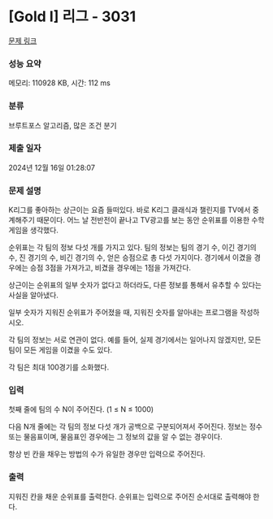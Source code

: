 # [Gold I] 리그 - 3031 

[문제 링크](https://www.acmicpc.net/problem/3031) 

### 성능 요약

메모리: 110928 KB, 시간: 112 ms

### 분류

브루트포스 알고리즘, 많은 조건 분기

### 제출 일자

2024년 12월 16일 01:28:07

### 문제 설명

<p>K리그를 좋아하는 상근이는 요즘 들떠있다. 바로 K리그 클래식과 챌린지를 TV에서 중계해주기 때문이다. 어느 날 전반전이 끝나고 TV광고를 보는 동안 순위표를 이용한 수학 게임을 생각했다.</p>

<p>순위표는 각 팀의 정보 다섯 개를 가지고 있다. 팀의 정보는 팀의 경기 수, 이긴 경기의 수, 진 경기의 수, 비긴 경기의 수, 얻은 승점으로 총 다섯 가지이다. 경기에서 이겼을 경우에는 승점 3점을 가져가고, 비겼을 경우에는 1점을 가져간다.</p>

<p>상근이는 순위표의 일부 숫자가 없다고 하더라도, 다른 정보를 통해서 유추할 수 있다는 사실을 알아냈다.</p>

<p>일부 숫자가 지워진 순위표가 주어졌을 때, 지워진 숫자를 알아내는 프로그램을 작성하시오.</p>

<p>각 팀의 정보는 서로 연관이 없다. 예를 들어, 실제 경기에서는 일어나지 않겠지만, 모든 팀이 모든 게임을 이겼을 수도 있다.</p>

<p>각 팀은 최대 100경기를 소화했다.</p>

### 입력 

 <p>첫째 줄에 팀의 수 N이 주어진다. (1 ≤ N ≤ 1000)</p>

<p>다음 N개 줄에는 각 팀의 정보 다섯 개가 공백으로 구분되어져서 주어진다. 정보는 정수 또는 물음표이며, 물음표인 경우에는 그 정보의 값을 알 수 없는 경우이다.</p>

<p>항상 빈 칸을 채우는 방법의 수가 유일한 경우만 입력으로 주어진다.</p>

### 출력 

 <p>지워진 칸을 채운 순위표를 출력한다. 순위표는 입력으로 주어진 순서대로 출력해야 한다.</p>

